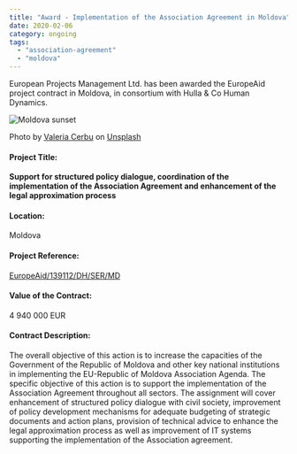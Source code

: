 ```yaml
---
title: "Award - Implementation of the Association Agreement in Moldova"
date: 2020-02-06
category: ongoing
tags: 
  - "association-agreement"
  - "moldova"
---
```


European Projects Management Ltd. has been awarded the EuropeAid project contract in Moldova, in consortium with Hulla & Co Human Dynamics.

![Moldova sunset](images/valeria-cerbu-7b2TYicH-xI-unsplash-e1594020707330-1024x445.jpg)

Photo by [Valeria Cerbu](https://unsplash.com/@valeria_cerbu?utm_source=unsplash&utm_medium=referral&utm_content=creditCopyText) on [Unsplash](https://unsplash.com/s/photos/moldova?utm_source=unsplash&utm_medium=referral&utm_content=creditCopyText)

#### Project Title:

****Support for structured policy dialogue, coordination of the implementation of the Association Agreement and enhancement of the legal approximation process****

#### Location:

Moldova

#### Project Reference:

[EuropeAid/139112/DH/SER/MD](https://webgate.ec.europa.eu/europeaid/online-services/index.cfm?ADSSChck=1518596045504&do=publi.detPUB&searchtype=AS&zgeo=35503&aoet=36539&ccnt=7573877&debpub=&orderby=upd&orderbyad=Desc&nbPubliList=15&page=1&aoref=139112)

#### Value of the Contract:

4 940 000 EUR

#### Contract Description:

The overall objective of this action is to increase the capacities of the Government of the Republic of Moldova and other key national institutions in implementing the EU-Republic of Moldova Association Agenda. The specific objective of this action is to support the implementation of the Association Agreement throughout all sectors. The assignment will cover enhancement of structured policy dialogue with civil society, improvement of policy development mechanisms for adequate budgeting of strategic documents and action plans, provision of technical advice to enhance the legal approximation process as well as improvement of IT systems supporting the implementation of the Association agreement.
